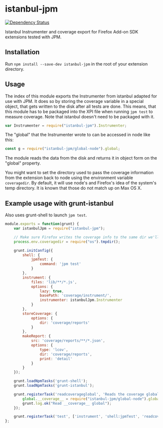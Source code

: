 # istanbul-jpm
[![Dependency Status](https://dependencyci.com/github/freaktechnik/istanbul-jpm/badge)](https://dependencyci.com/github/freaktechnik/istanbul-jpm)

Istanbul Instrumenter and coverage export for Firefox Add-on SDK extensions
tested with JPM.

## Installation
Run `npm install --save-dev istanbul-jpm` in the root of your extension directory.

## Usage
The index of this module exports the Instrumenter from istanbul adapted for use
with JPM. It does so by storing the coverage variable in a special object, that
gets written to the disk after all tests are done. This means, that this module
has to be packaged into the XPI file when running `jpm test` to measure coverage.
Note that istanbul doesn't need to be packaged with it.
```js
var Instrumenter = require("istanbul-jpm").Instrumenter;
```

The "global" that the Instrumenter wrote to can be accessed in node like this:
```js
const g = require("istanbul-jpm/global-node").global;
```
The module reads the data from the disk and returns it in object form on the
"global" property.

You might want to set the directory used to pass the coverage information from
the extension back to node using the environment variable `coveragedir`. By
default, it will use node's and Firefox's idea of the system's temp directory.
It is known that those do not match up on Max OS X.

## Example usage with grunt-istanbul

Also uses grunt-shell to launch `jpm test`.
```js
module.exports = function(grunt) {
    var istanbulJpm = require("istanbul-jpm");

    // Make sure Firefox writes the coverage info to the same dir we'll read from.
    process.env.coveragedir = require("os").tmpdir();

    grunt.initConfig({
        shell: {
            jpmTest: {
                command: 'jpm test'
            }
        },
        instrument: {
            files: 'lib/**/*.js',
            options: {
                lazy: true,
                basePath: 'coverage/instrument/',
                instrumenter: istanbulJpm.Instrumenter
            }
        },
        storeCoverage: {
            options: {
                dir: 'coverage/reports'
            }
        },
        makeReport: {
            src: 'coverage/reports/**/*.json',
            options: {
                type: 'lcov',
                dir: 'coverage/reports',
                print: 'detail'
            }
        }
    });

    grunt.loadNpmTasks('grunt-shell');
    grunt.loadNpmTasks('grunt-istanbul');

    grunt.registerTask('readcoverageglobal', 'Reads the coverage global JPM wrote', function() {
        global.__coverage__ = require("istanbul-jpm/global-node").global.__coverage__;
        grunt.log.ok("Read __coverage__ global");
    });

    grunt.registerTask('test', ['instrument', 'shell:jpmTest', 'readcoverageglobal', 'storeCoverage', 'makeReport']);
};
```
